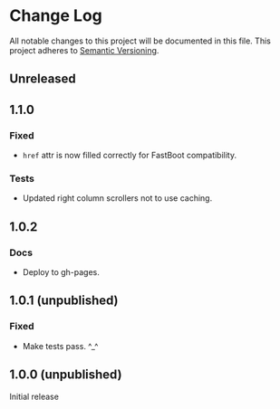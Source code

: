 Change Log
==========

All notable changes to this project will be documented in this file.
This project adheres to [Semantic Versioning](http://semver.org/).


Unreleased
----------



1.1.0
-----

### Fixed
- `href` attr is now filled correctly for FastBoot compatibility.

### Tests
- Updated right column scrollers not to use caching.



1.0.2
-----

### Docs
- Deploy to gh-pages.



1.0.1 (unpublished)
-------------------

### Fixed
- Make tests pass. ^_^



1.0.0 (unpublished)
------------------

Initial release
